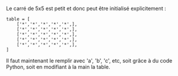 Le carré de 5x5 est petit et donc peut être initialisé explicitement :
```
table = [
    ['*','*','*','*','*',],
    ['*','*','*','*','*',],
    ['*','*','*','*','*',],
    ['*','*','*','*','*',],
    ['*','*','*','*','*',],
]
```
Il faut maintenant le remplir avec 'a', 'b', 'c', etc, soit grâce à du code Python, soit en modifiant à la main la table.

